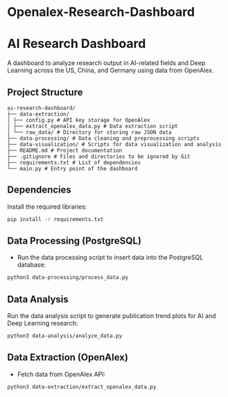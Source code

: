 # Openalex-Research-Dashboard

# AI Research Dashboard

A dashboard to analyze research output in AI-related fields and Deep Learning across the US, China, and Germany using data from OpenAlex.

## Project Structure

```
ai-research-dashboard/
├── data-extraction/
│ ├── config.py # API key storage for OpenAlex
│ ├── extract_openalex_data.py # Data extraction script
│ └── raw_data/ # Directory for storing raw JSON data
├── data-processing/ # Data cleaning and preprocessing scripts
├── data-visualization/ # Scripts for data visualization and analysis
├── README.md # Project documentation
├── .gitignore # Files and directories to be ignored by Git
├── requirements.txt # List of dependencies
└── main.py # Entry point of the dashboard

```

## Dependencies

Install the required libraries:

```bash
pip install -r requirements.txt
```

## Data Processing (PostgreSQL)

- Run the data processing script to insert data into the PostgreSQL database:

```bash
python3 data-processing/process_data.py
```

## Data Analysis

Run the data analysis script to generate publication trend plots for AI and Deep Learning research:

```bash
python3 data-analysis/analyze_data.py
```

## Data Extraction (OpenAlex)

- Fetch data from OpenAlex API:

```bash
python3 data-extraction/extract_openalex_data.py
```
